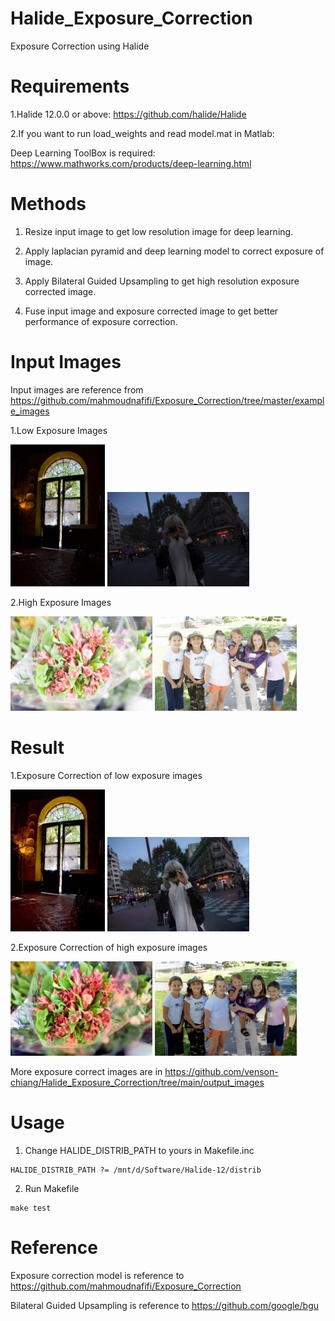 # Halide_Exposure_Correction
Exposure Correction using Halide

# Requirements
1.Halide 12.0.0 or above: https://github.com/halide/Halide

2.If you want to run load_weights and read model.mat in Matlab:

Deep Learning ToolBox is required: https://www.mathworks.com/products/deep-learning.html

# Methods
1. Resize input image to get low resolution image for deep learning.

2. Apply laplacian pyramid and deep learning model to correct exposure of image.

3. Apply Bilateral Guided Upsampling to get high resolution exposure corrected image. 

4. Fuse input image and exposure corrected image to get better performance of exposure correction.

# Input Images
Input images are reference from https://github.com/mahmoudnafifi/Exposure_Correction/tree/master/example_images

1.Low Exposure Images

<img src="https://github.com/venson-chiang/Halide_Exposure_Correction/blob/main/example_images/Rodrigo%20Valla%20-%20CC%20BY-NC%202.0.jpg" width="30%" height="30%"> <img src="https://github.com/venson-chiang/Halide_Exposure_Correction/blob/main/example_images/a1359-NKIM_MG_6126_N1.5.JPG" width="45%" height="45%"> 

2.High Exposure Images

<img src="https://github.com/venson-chiang/Halide_Exposure_Correction/blob/main/example_images/a1475-dgw_146_P1.JPG" width="45%" height="45%"> <img src="https://github.com/venson-chiang/Halide_Exposure_Correction/blob/main/example_images/a0716-MB_20030906_030_P1.5.JPG" width="45%" height="45%"> 

# Result
1.Exposure Correction of low exposure images

<img src="https://github.com/venson-chiang/Halide_Exposure_Correction/blob/main/output_images/Rodrigo%20Valla%20-%20CC%20BY-NC%202.0_exposure_correct.jpg" width="30%" height="30%"> <img src="https://github.com/venson-chiang/Halide_Exposure_Correction/blob/main/output_images/a1359-NKIM_MG_6126_N1.5_exposure_correct.jpg" width="45%" height="45%"> 

2.Exposure Correction of high exposure images

<img src="https://github.com/venson-chiang/Halide_Exposure_Correction/blob/main/output_images/a1475-dgw_146_P1_exposure_correct.jpg" width="45%" height="45%"> <img src="https://github.com/venson-chiang/Halide_Exposure_Correction/blob/main/output_images/a0716-MB_20030906_030_P1.5_exposure_correct.jpg" width="45%" height="45%"> 

More exposure correct images are in https://github.com/venson-chiang/Halide_Exposure_Correction/tree/main/output_images

# Usage
1. Change HALIDE_DISTRIB_PATH to yours in Makefile.inc
```
HALIDE_DISTRIB_PATH ?= /mnt/d/Software/Halide-12/distrib 
```
2. Run Makefile 
```
make test
```


# Reference
Exposure correction model is reference to https://github.com/mahmoudnafifi/Exposure_Correction

Bilateral Guided Upsampling is reference to https://github.com/google/bgu

